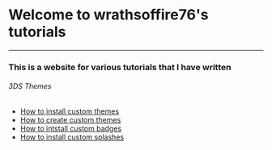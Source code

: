 # Welcome to wrathsoffire76's tutorials

---

### This is a website for various tutorials that I have written 


###### 3DS Themes
 * [How to install custom themes](theme.md)
 * [How to create custom themes](theme-tutorial.md)
 * [How to intstall custom badges](badge.md)
 * [How to install custom splashes](splash.md)